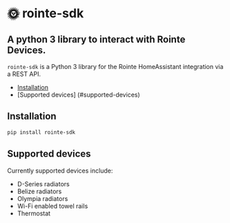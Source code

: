 # 🌞 rointe-sdk
## A python 3 library to interact with Rointe Devices.


`rointe-sdk` is a Python 3 library for the Rointe HomeAssistant integration via a REST API.

* [Installation](#Installation)
* [Supported devices] (#supported-devices)


## Installation
```bash
pip install rointe-sdk
```

## Supported devices
Currently supported devices include:
* D-Series radiators
* Belize radiators
* Olympia radiators
* Wi-Fi enabled towel rails
* Thermostat